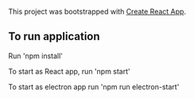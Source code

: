 This project was bootstrapped with [Create React App](https://github.com/facebook/create-react-app).

## To run application

Run 'npm install'

To start as React app, run 'npm start'

To start as electron app run 'npm run electron-start'

